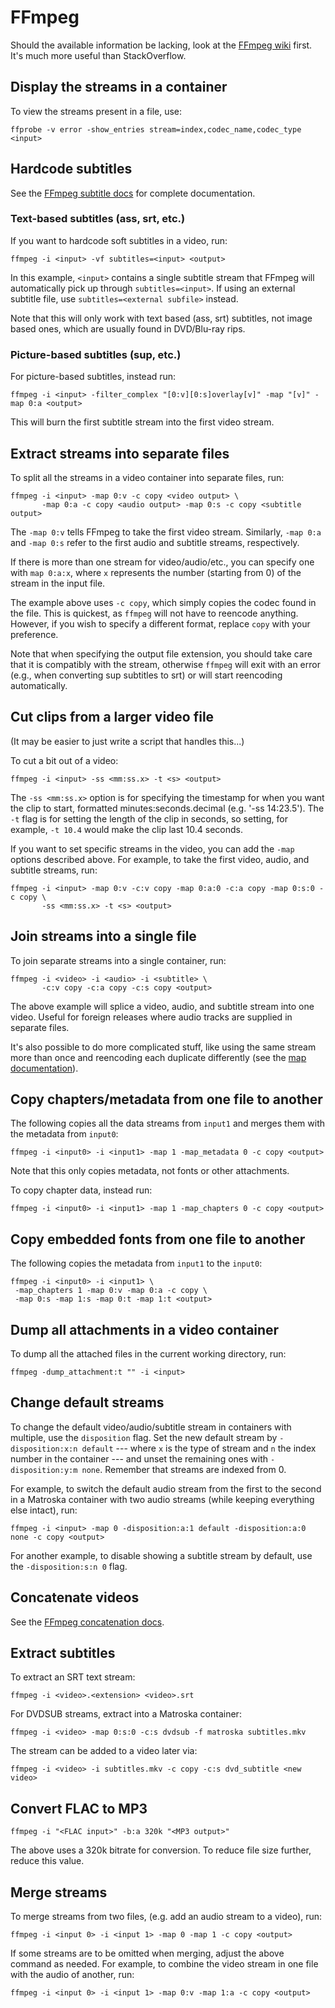 # FFmpeg

Should the available information be lacking, look at the [FFmpeg
wiki](https://trac.ffmpeg.org/wiki) first. It's much more useful than
StackOverflow.


## Display the streams in a container

To view the streams present in a file, use:
```
ffprobe -v error -show_entries stream=index,codec_name,codec_type <input>
```


## Hardcode subtitles

See the [FFmpeg subtitle
docs](https://trac.ffmpeg.org/wiki/HowToBurnSubtitlesIntoVideo) for complete
documentation.

### Text-based subtitles (ass, srt, etc.)

If you want to hardcode soft subtitles in a video, run:
```
ffmpeg -i <input> -vf subtitles=<input> <output>
```

In this example, `<input>` contains a single subtitle stream that FFmpeg will
automatically pick up through `subtitles=<input>`. If using an external
subtitle file, use `subtitles=<external subfile>` instead.

Note that this will only work with text based (ass, srt) subtitles, not image
based ones, which are usually found in DVD/Blu-ray rips.

### Picture-based subtitles (sup, etc.)

For picture-based subtitles, instead run:
```
ffmpeg -i <input> -filter_complex "[0:v][0:s]overlay[v]" -map "[v]" -map 0:a <output>
```

This will burn the first subtitle stream into the first video stream.


## Extract streams into separate files

To split all the streams in a video container into separate files, run:
```
ffmpeg -i <input> -map 0:v -c copy <video output> \
       -map 0:a -c copy <audio output> -map 0:s -c copy <subtitle output>
```

The `-map 0:v` tells FFmpeg to take the first video stream. Similarly, `-map
0:a` and `-map 0:s` refer to the first audio and subtitle streams,
respectively. 

If there is more than one stream for video/audio/etc., you can specify one with
`map 0:a:x`, where `x` represents the number (starting from 0) of the stream in
the input file.

The example above uses `-c copy`, which simply copies the codec found in the
file. This is quickest, as `ffmpeg` will not have to reencode anything.
However, if you wish to specify a different format, replace `copy` with your
preference.

Note that when specifying the output file extension, you should take care that
it is compatibly with the stream, otherwise `ffmpeg` will exit with an error
(e.g., when converting sup subtitles to srt) or will start reencoding
automatically.


## Cut clips from a larger video file

(It may be easier to just write a script that handles this...)

To cut a bit out of a video:
```
ffmpeg -i <input> -ss <mm:ss.x> -t <s> <output>
```

The `-ss <mm:ss.x>` option is for specifying the timestamp for when you want
the clip to start, formatted minutes:seconds.decimal (e.g. '-ss 14:23.5'). The
`-t` flag is for setting the length of the clip in seconds, so setting, for
example, `-t 10.4` would make the clip last 10.4 seconds.

If you want to set specific streams in the video, you can add the `-map`
options described above. For example, to take the first video, audio, and
subtitle streams, run:
```
ffmpeg -i <input> -map 0:v -c:v copy -map 0:a:0 -c:a copy -map 0:s:0 -c copy \
       -ss <mm:ss.x> -t <s> <output>
```


## Join streams into a single file

To join separate streams into a single container, run:
```
ffmpeg -i <video> -i <audio> -i <subtitle> \
       -c:v copy -c:a copy -c:s copy <output>
```

The above example will splice a video, audio, and subtitle stream into one
video. Useful for foreign releases where audio tracks are supplied in separate
files.

It's also possible to do more complicated stuff, like using the same stream
more than once and reencoding each duplicate differently (see the [map
documentation](https://trac.ffmpeg.org/wiki/Map)).


## Copy chapters/metadata from one file to another

The following copies all the data streams from `input1` and merges them with
the metadata from `input0`:
```
ffmpeg -i <input0> -i <input1> -map 1 -map_metadata 0 -c copy <output>
```

Note that this only copies metadata, not fonts or other attachments.

To copy chapter data, instead run:
```
ffmpeg -i <input0> -i <input1> -map 1 -map_chapters 0 -c copy <output>
```


## Copy embedded fonts from one file to another

The following copies the metadata from `input1` to the `input0`:
```
ffmpeg -i <input0> -i <input1> \
 -map_chapters 1 -map 0:v -map 0:a -c copy \
 -map 0:s -map 1:s -map 0:t -map 1:t <output>
```


## Dump all attachments in a video container

To dump all the attached files in the current working directory, run:
```
ffmpeg -dump_attachment:t "" -i <input>
```


## Change default streams

To change the default video/audio/subtitle stream in containers with multiple,
use the `disposition` flag. Set the new default stream by `-disposition:x:n
default` --- where `x` is the type of stream and `n` the index number in the
container --- and unset the remaining ones with `-disposition:y:m none`.
Remember that streams are indexed from 0.

For example, to switch the default audio stream from the first to the second in
a Matroska container with two audio streams (while keeping everything else
intact), run:
```
ffmpeg -i <input> -map 0 -disposition:a:1 default -disposition:a:0 none -c copy <output>
```

For another example, to disable showing a subtitle stream by default, use the
`-disposition:s:n 0` flag.


## Concatenate videos

See the [FFmpeg concatenation docs](https://trac.ffmpeg.org/wiki/Concatenate).


## Extract subtitles

To extract an SRT text stream:
```
ffmpeg -i <video>.<extension> <video>.srt
```

For DVDSUB streams, extract into a Matroska container:
```
ffmpeg -i <video> -map 0:s:0 -c:s dvdsub -f matroska subtitles.mkv
```

The stream can be added to a video later via:
```
ffmpeg -i <video> -i subtitles.mkv -c copy -c:s dvd_subtitle <new video>
```


## Convert FLAC to MP3

```
ffmpeg -i "<FLAC input>" -b:a 320k "<MP3 output>"
```

The above uses a 320k bitrate for conversion. To reduce file size further,
reduce this value.


## Merge streams

To merge streams from two files, (e.g. add an audio stream to a video), run:
```
ffmpeg -i <input 0> -i <input 1> -map 0 -map 1 -c copy <output>
```

If some streams are to be omitted when merging, adjust the above command as
needed. For example, to combine the video stream in one file with the audio of
another, run:
```
ffmpeg -i <input 0> -i <input 1> -map 0:v -map 1:a -c copy <output>
```
